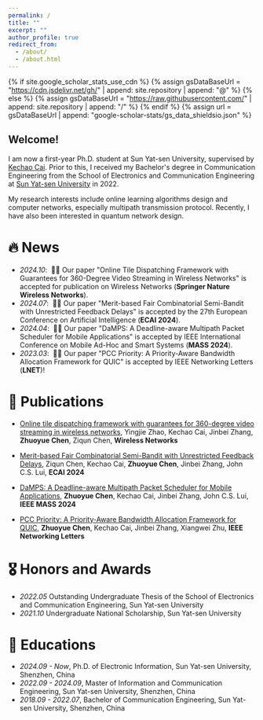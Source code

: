 ```yaml
---
permalink: /
title: ""
excerpt: ""
author_profile: true
redirect_from: 
  - /about/
  - /about.html
---
```


{% if site.google_scholar_stats_use_cdn %}
{% assign gsDataBaseUrl = "https://cdn.jsdelivr.net/gh/" | append: site.repository | append: "@" %}
{% else %}
{% assign gsDataBaseUrl = "https://raw.githubusercontent.com/" | append: site.repository | append: "/" %}
{% endif %}
{% assign url = gsDataBaseUrl | append: "google-scholar-stats/gs_data_shieldsio.json" %}

<span class='anchor' id='about-me'></span>

**Welcome!**
---
I am now a first-year Ph.D. student at Sun Yat-sen University, supervised by <a href='https://kechao.me'>Kechao Cai</a>. 
Prior to this, I received my Bachelor's degree in Communication Engineering from the School of Electronics and Communication Engineering at <a href='https://www.sysu.edu.cn/'>Sun Yat-sen University</a> in 2022.

My research interests include online learning algorithms design and computer networks, especially multipath transmission protocol. Recently, I have also been interested in quantum network design.

<!-- My research interest includes neural machine translation and computer vision. I have published more than 100 papers at the top international AI conferences with total <a href='https://scholar.google.com/citations?user=DhtAFkwAAAAJ'>google scholar citations <strong><span id='total_cit'>260000+</span></strong></a> (You can also use google scholar badge <a href='https://scholar.google.com/citations?user=DhtAFkwAAAAJ'><img src="https://img.shields.io/endpoint?url={{ url | url_encode }}&logo=Google%20Scholar&labelColor=f6f6f6&color=9cf&style=flat&label=citations"></a>). -->


# 🔥 News
- *2024.10*: &nbsp;🎉🎉 Our paper "Online Tile Dispatching Framework with Guarantees for 360-Degree Video Streaming in Wireless Networks" is accepted for publication on Wireless Networks (**Springer Nature Wireless Networks**).
- *2024.07*: &nbsp;🎉🎉 Our paper "Merit-based Fair Combinatorial Semi-Bandit with Unrestricted Feedback Delays" is accepted by the 27th European Conference on Artificial Intelligence (**ECAI 2024**).
- *2024.04*: &nbsp;🎉🎉 Our paper "DaMPS: A Deadline-aware Multipath Packet Scheduler for Mobile Applications" is accepted by IEEE International Conference on Mobile Ad-Hoc and Smart Systems (**MASS 2024**).
- *2023.03*: &nbsp;🎉🎉 Our paper "PCC Priority: A Priority-Aware Bandwidth Allocation Framework for QUIC" is accepted by IEEE Networking Letters (**LNET**)!

# 📝 Publications 

<!-- <div class='paper-box'><div class='paper-box-image'><div><div class="badge">CVPR 2016</div><img src='images/500x300.png' alt="sym" width="100%"></div></div>
<div class='paper-box-text' markdown="1">

[Deep Residual Learning for Image Recognition](https://openaccess.thecvf.com/content_cvpr_2016/papers/He_Deep_Residual_Learning_CVPR_2016_paper.pdf)

**Kaiming He**, Xiangyu Zhang, Shaoqing Ren, Jian Sun -->

<!-- [**Project**](https://scholar.google.com/citations?view_op=view_citation&hl=zh-CN&user=DhtAFkwAAAAJ&citation_for_view=DhtAFkwAAAAJ:ALROH1vI_8AC) <strong><span class='show_paper_citations' data='DhtAFkwAAAAJ:ALROH1vI_8AC'></span></strong>
- Lorem ipsum dolor sit amet, consectetur adipiscing elit. Vivamus ornare aliquet ipsum, ac tempus justo dapibus sit amet. 
</div>
</div> -->

<!-- - [Lorem ipsum dolor sit amet, consectetur adipiscing elit. Vivamus ornare aliquet ipsum, ac tempus justo dapibus sit amet](https://github.com), A, B, C, **CVPR 2020** -->
- [Online tile dispatching framework with guarantees for 360-degree video streaming in wireless networks](https://link.springer.com/article/10.1007/s11276-024-03871-6), Yingjie Zhao, Kechao Cai, Jinbei Zhang, **Zhuoyue Chen**, Ziqun Chen, **Wireless Networks**  

- [Merit-based Fair Combinatorial Semi-Bandit with Unrestricted Feedback Delays](https://arxiv.org/abs/2407.15439), Ziqun Chen, Kechao Cai, **Zhuoyue Chen**, Jinbei Zhang, John C.S. Lui, **ECAI 2024**

- [DaMPS: A Deadline-aware Multipath Packet Scheduler for Mobile Applications](https://ieeexplore.ieee.org/document/10723547), **Zhuoyue Chen**, Kechao Cai, Jinbei Zhang, John C.S. Lui, **IEEE MASS 2024**

- [PCC Priority: A Priority-Aware Bandwidth Allocation Framework for QUIC](https://ieeexplore.ieee.org/document/10106393), **Zhuoyue Chen**, Kechao Cai, Jinbei Zhang, Xiangwei Zhu, **IEEE Networking Letters**


# 🎖 Honors and Awards
- *2022.05* Outstanding Undergraduate Thesis of the School of Electronics and Communication Engineering, Sun Yat-sen University
- *2021.10* Undergraduate National Scholarship, Sun Yat-sen University

# 📖 Educations
- *2024.09 - Now*, Ph.D. of Electronic Information, Sun Yat-sen University, Shenzhen, China
- *2022.09 - 2024.09*, Master of Information and Communication Engineering, Sun Yat-sen University, Shenzhen, China
- *2018.09 - 2022.07*, Bachelor of Communication Engineering, Sun Yat-sen University, Shenzhen, China

<!-- # 💬 Invited Talks
- *2021.06*, Lorem ipsum dolor sit amet, consectetur adipiscing elit. Vivamus ornare aliquet ipsum, ac tempus justo dapibus sit amet. 
- *2021.03*, Lorem ipsum dolor sit amet, consectetur adipiscing elit. Vivamus ornare aliquet ipsum, ac tempus justo dapibus sit amet.  \| [\[video\]](https://github.com/)

# 💻 Internships
- *2019.05 - 2020.02*, [Lorem](https://github.com/), China. -->